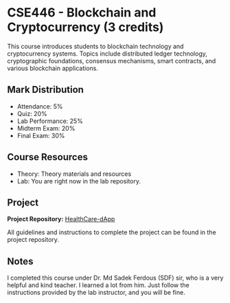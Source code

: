 # CSE446 - Blockchain and Cryptocurrency (3 credits)

This course introduces students to blockchain technology and cryptocurrency systems. Topics include distributed ledger technology, cryptographic foundations, consensus mechanisms, smart contracts, and various blockchain applications.

## Mark Distribution
- Attendance: 5%
- Quiz: 20%
- Lab Performance: 25%
- Midterm Exam: 20%
- Final Exam: 30%

## Course Resources
- Theory: Theory materials and resources
- Lab: You are right now in the lab repository.

## Project
**Project Repository:** [HealthCare-dApp](https://github.com/badhon495/HealthCare-dApp)

All guidelines and instructions to complete the project can be found in the project repository.

## Notes
I completed this course under Dr. Md Sadek Ferdous (SDF) sir, who is a very helpful and kind teacher. I learned a lot from him. Just follow the instructions provided by the lab instructor, and you will be fine.
